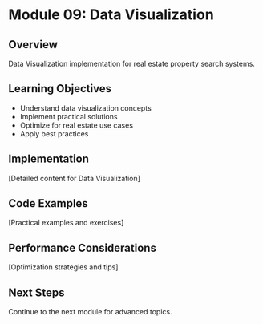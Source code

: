 # Module 09: Data Visualization

## Overview
Data Visualization implementation for real estate property search systems.

## Learning Objectives
- Understand data visualization concepts
- Implement practical solutions
- Optimize for real estate use cases
- Apply best practices

## Implementation
[Detailed content for Data Visualization]

## Code Examples
[Practical examples and exercises]

## Performance Considerations
[Optimization strategies and tips]

## Next Steps
Continue to the next module for advanced topics.

